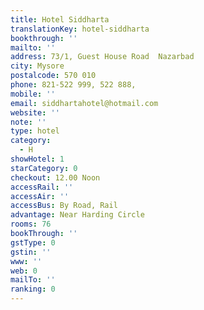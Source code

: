 ```yaml
---
title: Hotel Siddharta
translationKey: hotel-siddharta
bookthrough: ''
mailto: ''
address: 73/1, Guest House Road  Nazarbad
city: Mysore
postalcode: 570 010
phone: 821-522 999, 522 888,
mobile: ''
email: siddhartahotel@hotmail.com
website: ''
note: ''
type: hotel
category:
  - H
showHotel: 1
starCategory: 0
checkout: 12.00 Noon
accessRail: ''
accessAir: ''
accessBus: By Road, Rail
advantage: Near Harding Circle
rooms: 76
bookThrough: ''
gstType: 0
gstin: ''
www: ''
web: 0
mailTo: ''
ranking: 0
---
```







